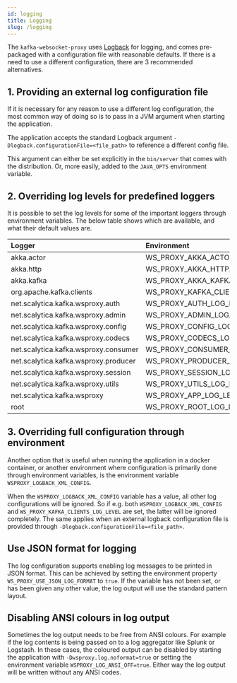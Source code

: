 ```yaml
---
id: logging
title: Logging
slug: /logging
---
```


The `kafka-websocket-proxy` uses [Logback](http://logback.qos.ch) for logging,
and comes pre-packaged with a configuration file with reasonable defaults. If
there is a need to use a different configuration, there are 3 recommended
alternatives.

## 1. Providing an external log configuration file

If it is necessary for any reason to use a different log configuration, the
most common way of doing so is to pass in a JVM argument when starting the
application.

The application accepts the standard Logback argument
`-Dlogback.configurationFile=<file_path>` to reference a different config file.

This argument can either be set explicitly in the `bin/server` that comes with
the distribution. Or, more easily, added to the `JAVA_OPTS` environment variable.

## 2. Overriding log levels for predefined loggers

It is possible to set the log levels for some of the important loggers through
environment variables. The below table shows which are available, and what their
default values are.

| Logger                               | Environment                      | Default |
|:-------------------------------------|:---------------------------------|:-------:|
| akka.actor                           | WS_PROXY_AKKA_ACTOR_LOG_LEVEL    |  WARN   |
| akka.http                            | WS_PROXY_AKKA_HTTP_LOG_LEVEL     |  WARN   |
| akka.kafka                           | WS_PROXY_AKKA_KAFKA_LOG_LEVEL    |  WARN   |
| org.apache.kafka.clients             | WS_PROXY_KAFKA_CLIENTS_LOG_LEVEL |  WARN   |
| net.scalytica.kafka.wsproxy.auth     | WS_PROXY_AUTH_LOG_LEVEL          |  DEBUG  |
| net.scalytica.kafka.wsproxy.admin    | WS_PROXY_ADMIN_LOG_LEVEL         |  WARN   |
| net.scalytica.kafka.wsproxy.config   | WS_PROXY_CONFIG_LOG_LEVEL        |  WARN   |
| net.scalytica.kafka.wsproxy.codecs   | WS_PROXY_CODECS_LOG_LEVEL        |  WARN   |
| net.scalytica.kafka.wsproxy.consumer | WS_PROXY_CONSUMER_LOG_LEVEL      |  WARN   |
| net.scalytica.kafka.wsproxy.producer | WS_PROXY_PRODUCER_LOG_LEVEL      |  WARN   |
| net.scalytica.kafka.wsproxy.session  | WS_PROXY_SESSION_LOG_LEVEL       |  WARN   |
| net.scalytica.kafka.wsproxy.utils    | WS_PROXY_UTILS_LOG_LEVEL         |  WARN   |
| net.scalytica.kafka.wsproxy          | WS_PROXY_APP_LOG_LEVEL           |  DEBUG  |
| root                                 | WS_PROXY_ROOT_LOG_LEVEL          |  WARN   |

## 3. Overriding full configuration through environment

Another option that is useful when running the application in a docker container,
or another environment where configuration is primarily done through
environment variables, is the environment variable `WSPROXY_LOGBACK_XML_CONFIG`.

When the `WSPROXY_LOGBACK_XML_CONFIG` variable has a value, all other log
configurations will be ignored. So if e.g. both `WSPROXY_LOGBACK_XML_CONFIG` and
`WS_PROXY_KAFKA_CLIENTS_LOG_LEVEL` are set, the latter will be ignored
completely. The same applies when an external logback configuration file is
provided through `-Dlogback.configurationFile=<file_path>`.

## Use JSON format for logging

The log configuration supports enabling log messages to be printed in JSON
format. This can be achieved by setting the environment property
`WS_PROXY_USE_JSON_LOG_FORMAT` to `true`. If the variable has not been set, or
has been given any other value, the log output will use the standard pattern
layout.

## Disabling ANSI colours in log output

Sometimes the log output needs to be free from ANSI colours. For example if the
log contents is being passed on to a log aggregator like Splunk or Logstash.
In these cases, the coloured output can be disabled by starting the application
with `-Dwsproxy.log.noformat=true` or setting the environment variable
`WSPROXY_LOG_ANSI_OFF=true`. Either way the log output will be written without
any ANSI codes.
